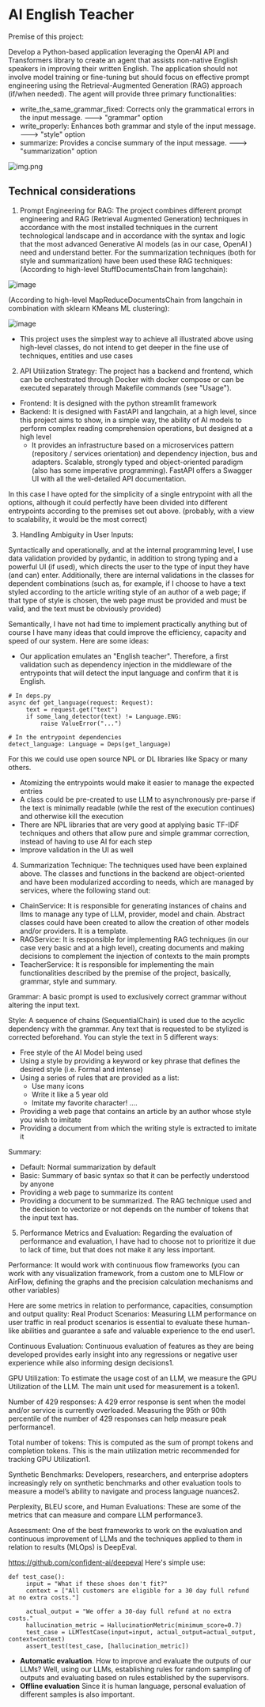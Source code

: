 # AI English Teacher

Premise of this project:

Develop a Python-based application leveraging the OpenAI API and Transformers
library to create an agent that assists non-native English speakers in improving their
written English. The application should not involve model training or fine-tuning but
should focus on effective prompt engineering using the Retrieval-Augmented
Generation (RAG) approach (if/when needed). The agent will provide three primary
functionalities:
- write_the_same_grammar_fixed: Corrects only the grammatical errors in the input message.  ---> "grammar" option
- write_properly: Enhances both grammar and style of the input message.   ---> "style" option
- summarize: Provides a concise summary of the input message.   ---> "summarization" option

![img.png](img.png)

## Technical considerations
1. Prompt Engineering for RAG:
The project combines different prompt engineering and RAG (Retrieval Augmented Generation) techniques in accordance with the most installed techniques in the current technological landscape and in accordance with the syntax and logic that the most advanced Generative AI models (as in our case, OpenAI ) need and understand better.
For the summarization techniques (both for style and summarization) have been used these RAG techniques:
(According to high-level StuffDocumentsChain from langchain):

![image](https://github.com/TatanParker/ai_english_teacher/assets/58026317/1b17eb7f-7efc-40cd-8c2d-b1bb98348d2a)

(According to high-level MapReduceDocumentsChain from langchain in combination with sklearn KMeans ML clustering):

![image](https://github.com/TatanParker/ai_english_teacher/assets/58026317/b0b88808-f084-4b6c-9fa6-7ceeddcb88fb)

- This project uses the simplest way to achieve all illustrated above using high-level classes, do not intend to get deeper in the fine use of techniques, entities and use cases
  
2. API Utilization Strategy:
The project has a backend and frontend, which can be orchestrated through Docker with docker compose or can be executed separately through Makefile commands (see "Usage").
- Frontend: It is designed with the python streamlit framework
- Backend: It is designed with FastAPI and langchain, at a high level, since this project aims to show, in a simple way, the ability of AI models to perform complex reading comprehension operations, but designed at a high level
  - It provides an infrastructure based on a microservices pattern (repository / services orientation) and dependency injection, bus and adapters. Scalable, strongly typed and object-oriented paradigm (also has some imperative programming). FastAPI offers a Swagger UI with all the well-detailed API documentation.

In this case I have opted for the simplicity of a single entrypoint with all the options, although it could perfectly have been divided into different entrypoints according to the premises set out above. (probably, with a view to scalability, it would be the most correct)

3. Handling Ambiguity in User Inputs:

Syntactically and operationally, and at the internal programming level, I use data validation provided by pydantic, in addition to strong typing and a powerful UI (if used), which directs the user to the type of input they have (and can) enter.
Additionally, there are internal validations in the classes for dependent combinations (such as, for example, if I choose to have a text styled according to the article writing style of an author of a web page; if that type of style is chosen, the web page must be provided and must be valid, and the text must be obviously provided)

Semantically, I have not had time to implement practically anything but of course I have many ideas that could improve the efficiency, capacity and speed of our system. Here are some ideas:
- Our application emulates an "English teacher". Therefore, a first validation such as dependency injection in the middleware of the entrypoints that will detect the input language and confirm that it is English.

```
# In deps.py
async def get_language(request: Request):
     text = request.get("text")
     if some_lang_detector(text) != Language.ENG:
         raise ValueError("...")

# In the entrypoint dependencies
detect_language: Language = Deps(get_language)
```
For this we could use open source NPL or DL libraries like Spacy or many others.
- Atomizing the entrypoints would make it easier to manage the expected entries
- A class could be pre-created to use LLM to asynchronously pre-parse if the text is minimally readable (while the rest of the execution continues) and otherwise kill the execution
- There are NPL libraries that are very good at applying basic TF-IDF techniques and others that allow pure and simple grammar correction, instead of having to use AI for each step
- Improve validation in the UI as well

4. Summarization Technique:
The techniques used have been explained above. The classes and functions in the backend are object-oriented and have been modularized according to needs, which are managed by services, where the following stand out:
- ChainService: It is responsible for generating instances of chains and llms to manage any type of LLM, provider, model and chain. Abstract classes could have been created to allow the creation of other models and/or providers. It is a template.
- RAGService: It is responsible for implementing RAG techniques (in our case very basic and at a high level), creating documents and making decisions to complement the injection of contexts to the main prompts
- TeacherService: It is responsible for implementing the main functionalities described by the premise of the project, basically, grammar, style and summary.

Grammar: A basic prompt is used to exclusively correct grammar without altering the input text.

Style: A sequence of chains (SequentialChain) is used due to the acyclic dependency with the grammar. Any text that is requested to be stylized is corrected beforehand. You can style the text in 5 different ways:
- Free style of the AI Model being used
- Using a style by providing a keyword or key phrase that defines the desired style (i.e. Formal and intense)
- Using a series of rules that are provided as a list:
    - Use many icons
    - Write it like a 5 year old
    - Imitate my favorite character! ....
- Providing a web page that contains an article by an author whose style you wish to imitate
- Providing a document from which the writing style is extracted to imitate it

Summary:
- Default: Normal summarization by default
- Basic: Summary of basic syntax so that it can be perfectly understood by anyone
- Providing a web page to summarize its content
- Providing a document to be summarized. The RAG technique used and the decision to vectorize or not depends on the number of tokens that the input text has.

5. Performance Metrics and Evaluation:
Regarding the evaluation of performance and evaluation, I have had to choose not to prioritize it due to lack of time, but that does not make it any less important.

Performance: It would work with continuous flow frameworks (you can work with any visualization framework, from a custom one to MLFlow or AirFlow, defining the graphs and the precision calculation mechanisms and other variables)

Here are some metrics in relation to performance, capacities, consumption and output quality:
Real Product Scenarios: Measuring LLM performance on user traffic in real product scenarios is essential to evaluate these human-like abilities and guarantee a safe and valuable experience to the end user1.

Continuous Evaluation: Continuous evaluation of features as they are being developed provides early insight into any regressions or negative user experience while also informing design decisions1.

GPU Utilization: To estimate the usage cost of an LLM, we measure the GPU Utilization of the LLM. The main unit used for measurement is a token1.

Number of 429 responses: A 429 error response is sent when the model and/or service is currently overloaded. Measuring the 95th or 90th percentile of the number of 429 responses can help measure peak performance1.

Total number of tokens: This is computed as the sum of prompt tokens and completion tokens. This is the main utilization metric recommended for tracking GPU Utilization1.

Synthetic Benchmarks: Developers, researchers, and enterprise adopters increasingly rely on synthetic benchmarks and other evaluation tools to measure a model’s ability to navigate and process language nuances2.

Perplexity, BLEU score, and Human Evaluations: These are some of the metrics that can measure and compare LLM performance3.

Assessment:
One of the best frameworks to work on the evaluation and continuous improvement of LLMs and the techniques applied to them in relation to results (MLOps) is DeepEval.

https://github.com/confident-ai/deepeval
Here's simple use:
```
def test_case():
     input = "What if these shoes don't fit?"
     context = ["All customers are eligible for a 30 day full refund at no extra costs."]

     actual_output = "We offer a 30-day full refund at no extra costs."
     hallucination_metric = HallucinationMetric(minimum_score=0.7)
     test_case = LLMTestCase(input=input, actual_output=actual_output, context=context)
     assert_test(test_case, [hallucination_metric])
```
- **Automatic evaluation**. How to improve and evaluate the outputs of our LLMs? Well, using our LLMs, establishing rules for random sampling of outputs and evaluating based on rules established by the supervisors.
- **Offline evaluation** Since it is human language, personal evaluation of different samples is also important.
